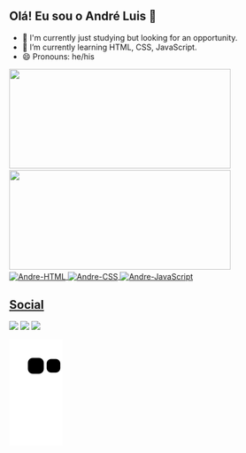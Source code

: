 ## Olá! Eu sou o André Luis 👋

- 🔭 I'm currently just studying but looking for an opportunity.
- 🌱 I’m currently learning HTML, CSS, JavaScript.
- 😄 Pronouns: he/his

<div>
  <a href="https://github.com/andreluisnr">
  <img height="180em" width="400em" src="https://github-readme-stats.vercel.app/api?username=andreluisnr&show_icons=true&theme=midnight-purple"/>
  <img height="180em" width="400em" src="https://github-readme-stats.vercel.app/api/top-langs/?username=anuraghazra&layout=compact&theme=midnight-purple"/>
</div>

<div>
  <img align="center" alt="Andre-HTML" height="30" src="https://img.shields.io/badge/HTML5-E34F26?style=for-the-badge&logo=html5&logoColor=white">
  <img align="center" alt="Andre-CSS" height="30" src="https://img.shields.io/badge/CSS3-1572B6?style=for-the-badge&logo=css3&logoColor=white">
  <img align="center" alt="Andre-JavaScript" height="30" src="https://img.shields.io/badge/JavaScript-F7DF1E?style=for-the-badge&logo=javascript&logoColor=black">
  
</div>
 
## Social
<div>
  <a href="mailto:andreluisnr1@hotmail.com" target="_blank"><img src="https://img.shields.io/badge/Microsoft_Outlook-0078D4?style=for-the-badge&logo=microsoft-outlook&logoColor=white" target="_blank"></a>
  <a href="https://www.instagram.com/delzin_nr/" target="_blank"><img src="https://img.shields.io/badge/Instagram-E4405F?style=for-the-badge&logo=instagram&logoColor=white" target="_blank"></a>
  <a href="https://www.linkedin.com/in/andr%C3%A9-luis-nascimento-ribeiro-b524a81a9/" target="_blank"><img src="https://img.shields.io/badge/LinkedIn-0077B5?style=for-the-badge&logo=linkedin&logoColor=white" target="_blank"></a>
</div>
  
  ![Snake animation](https://github.com/andreluisnr/andreluisnr/blob/output/github-contribution-grid-snake.svg)

